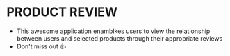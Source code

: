 # PRODUCT REVIEW
- This awesome application enamblkes users to view the relationship between users and selected products through their appropriate reviews
- Don't miss out 👍
